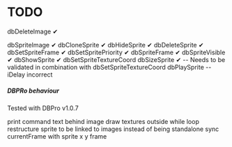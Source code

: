 # TODO

dbDeleteImage ✔

dbSpriteImage ✔
dbCloneSprite ✔
dbHideSprite ✔
dbDeleteSprite ✔
dbSetSpriteFrame ✔
dbSetSpritePriority ✔
dbSpriteFrame ✔
dbSpriteVisible ✔
dbShowSprite ✔
dbSetSpriteTextureCoord
dbSizeSprite ✔ -- Needs to be validated in combination with dbSetSpriteTextureCoord
dbPlaySprite -- iDelay incorrect

##### DBPRo behaviour

Tested with DBPro v1.0.7

print command text behind image
draw textures outside while loop
restructure sprite to be linked to images instead of being standalone
sync currentFrame with sprite x y frame